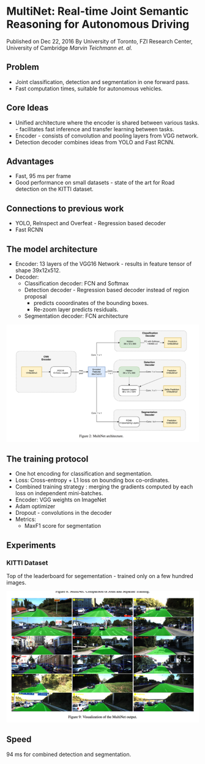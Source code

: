 # MultiNet: Real-time Joint Semantic Reasoning for Autonomous Driving

Published on Dec 22, 2016
By University of Toronto, FZI Research Center, University of Cambridge
*Marvin Teichmann et. al.*

## Problem 
* Joint classification, detection and segmentation in one forward pass.
* Fast computation times, suitable for autonomous vehicles.

## Core Ideas
* Unified architecture where the encoder is shared between various tasks. - facilitates fast inference and transfer learning between tasks.
* Encoder - consists of convolution and pooling layers from VGG network.
* Detection decoder combines ideas from YOLO and Fast RCNN.

## Advantages
* Fast, 95 ms per frame 
* Good performance on small datasets - state of the art for Road detection on the KITTI dataset.

## Connections to previous work
* YOLO, ReInspect and Overfeat - Regression based decoder
* Fast RCNN

## The model architecture
* Encoder: 
  13 layers of the VGG16 Network - results in feature tensor of shape 39x12x512.
* Decoder:
  * Classification decoder: FCN and Softmax
  * Detection decoder - Regression based decoder instead of region proposal
    - predicts cooordinates of the bounding boxes.
    - Re-zoom layer predicts residuals.
  * Segmentation decoder: FCN architecture

![](multiNet.png?raw=true)

## The training protocol
* One hot encoding for classification and segmentation.
* Loss: Cross-entropy + L1 loss on bounding box co-ordinates.
* Combined training strategy : merging the gradients computed by each loss on independent mini-batches.
* Encoder: VGG weights on ImageNet
* Adam optimizer
* Dropout - convolutions in the decoder
* Metrics:
  - MaxF1 score for segmentation
  

## Experiments
### KITTI Dataset
Top of the leaderboard for segementation - trained only on a few hundred images.

![](multinet-results.png?raw=true)

## Speed
94 ms for combined detection and segmentation.




